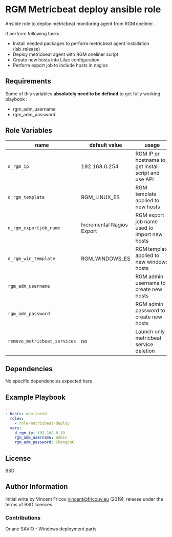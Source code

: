 RGM Metricbeat deploy ansible role
==================================

Ansible role to deploy metricbeat monitoring agent from RGM oneliner.

It perform following tasks :
- Install needed packages to perform metricbeat agent installation (lsb_release)
- Deploy metricbeat agent with RGM oneliner script
- Create new hosts into Lilac configuration
- Perform export job to include hosts in nagios

Requirements
------------

Some of this variables **absolutely need to be defined** to get fully working playbook :

- rgm_adm_username
- rgm_adm_password

Role Variables
--------------

| name                             | default value             | usage                                                |
| -------------------------------- | --------------------------| ---------------------------------------------------- |
| ```d_rgm_ip```                   | 192.168.0.254             | RGM IP or hostname to get install script and use API |
| ```d_rgm_template```             | RGM_LINUX_ES              | RGM template applied to new hosts                    |
| ```d_rgm_exportjob_name```       | Incremental Nagios Export | RGM export job name used to import new hosts         |
| ```d_rgm_win_template```         | RGM_WINDOWS_ES            | RGM template applied to new windows hosts            |
| ```rgm_adm_username```           |                           | RGM admin username to create new hosts               |
| ```rgm_adm_password```           |                           | RGM admin password to create new hosts               |
| ```remove_metricbeat_services``` | no                        | Launch only metricbeat service deletion              |

Dependencies
------------

No specific dependencies expected here.

Example Playbook
----------------

```yaml
---
- hosts: monitored
  roles:
    - role-metricbeat-deploy
  vars:
    d_rgm_ip: 192.168.0.10
    rgm_adm_username: admin
    rgm_adm_password: Chang€m€
```

License
-------

BSD

Author Information
------------------

Initial write by Vincent Fricou <vincent@fricouv.eu> (2019), release under the terms of BSD licences

### Contributions

Oriane SAVIO - Windows deployment parts